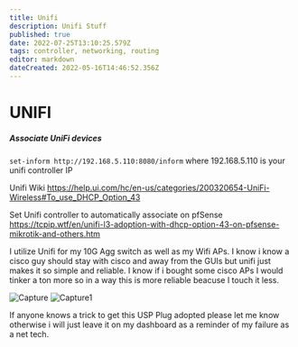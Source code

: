 ```yaml
---
title: Unifi
description: Unifi Stuff
published: true
date: 2022-07-25T13:10:25.579Z
tags: controller, networking, routing
editor: markdown
dateCreated: 2022-05-16T14:46:52.356Z
---
```

# UNIFI
##### Associate UniFi devices
`set-inform http://192.168.5.110:8080/inform` where 192.168.5.110 is your unifi controller IP

Unifi Wiki 
https://help.ui.com/hc/en-us/categories/200320654-UniFi-Wireless#To_use_DHCP_Option_43

Set Unifi controller to automatically associate on pfSense
https://tcpip.wtf/en/unifi-l3-adoption-with-dhcp-option-43-on-pfsense-mikrotik-and-others.htm


I utilize Unifi for my 10G Agg switch as well as my Wifi APs. I know i know a cisco guy should stay with cisco and away from the GUIs but unifi just makes it so simple and reliable. I know if i bought some cisco APs I would tinker a ton more so in a way this is more reliable beacuse I touch it less. 

![Capture](https://user-images.githubusercontent.com/12887622/134813611-94cfe1bf-2986-4052-9a03-6558d844e5cb.JPG)
![Capture1](https://user-images.githubusercontent.com/12887622/134813612-5e5070c4-a340-4333-a41c-1acc1ddcc575.JPG)

If anyone knows a trick to get this USP Plug adopted please let me know otherwise i will just leave it on my dashboard as a reminder of my failure as a net tech.
